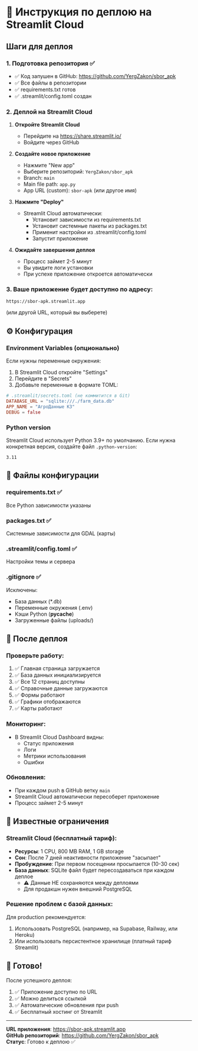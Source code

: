 # 🚀 Инструкция по деплою на Streamlit Cloud

## Шаги для деплоя

### 1. Подготовка репозитория ✅
- ✅ Код запушен в GitHub: https://github.com/YergZakon/sbor_apk
- ✅ Все файлы в репозитории
- ✅ requirements.txt готов
- ✅ .streamlit/config.toml создан

### 2. Деплой на Streamlit Cloud

1. **Откройте Streamlit Cloud**
   - Перейдите на https://share.streamlit.io/
   - Войдите через GitHub

2. **Создайте новое приложение**
   - Нажмите "New app"
   - Выберите репозиторий: `YergZakon/sbor_apk`
   - Branch: `main`
   - Main file path: `app.py`
   - App URL (custom): `sbor-apk` (или другое имя)

3. **Нажмите "Deploy"**
   - Streamlit Cloud автоматически:
     - Установит зависимости из requirements.txt
     - Установит системные пакеты из packages.txt
     - Применит настройки из .streamlit/config.toml
     - Запустит приложение

4. **Ожидайте завершения деплоя**
   - Процесс займет 2-5 минут
   - Вы увидите логи установки
   - При успехе приложение откроется автоматически

### 3. Ваше приложение будет доступно по адресу:
```
https://sbor-apk.streamlit.app
```
(или другой URL, который вы выберете)

## ⚙️ Конфигурация

### Environment Variables (опционально)
Если нужны переменные окружения:
1. В Streamlit Cloud откройте "Settings"
2. Перейдите в "Secrets"
3. Добавьте переменные в формате TOML:

```toml
# .streamlit/secrets.toml (не коммитится в Git)
DATABASE_URL = "sqlite:///./farm_data.db"
APP_NAME = "АгроДанные КЗ"
DEBUG = false
```

### Python version
Streamlit Cloud использует Python 3.9+ по умолчанию.
Если нужна конкретная версия, создайте файл `.python-version`:
```
3.11
```

## 🔧 Файлы конфигурации

### requirements.txt ✅
Все Python зависимости указаны

### packages.txt ✅
Системные зависимости для GDAL (карты)

### .streamlit/config.toml ✅
Настройки темы и сервера

### .gitignore ✅
Исключены:
- База данных (*.db)
- Переменные окружения (.env)
- Кэши Python (__pycache__)
- Загруженные файлы (uploads/)

## 🎯 После деплоя

### Проверьте работу:
1. ✅ Главная страница загружается
2. ✅ База данных инициализируется
3. ✅ Все 12 страниц доступны
4. ✅ Справочные данные загружаются
5. ✅ Формы работают
6. ✅ Графики отображаются
7. ✅ Карты работают

### Мониторинг:
- В Streamlit Cloud Dashboard видны:
  - Статус приложения
  - Логи
  - Метрики использования
  - Ошибки

### Обновления:
- При каждом push в GitHub ветку `main`
- Streamlit Cloud автоматически пересоберет приложение
- Процесс займет 2-5 минут

## 📝 Известные ограничения

### Streamlit Cloud (бесплатный тариф):
- **Ресурсы**: 1 CPU, 800 MB RAM, 1 GB storage
- **Сон**: После 7 дней неактивности приложение "засыпает"
- **Пробуждение**: При первом посещении просыпается (10-30 сек)
- **База данных**: SQLite файл будет пересоздаваться при каждом деплое
  - ⚠️ Данные НЕ сохраняются между деплоями
  - Для продакшн нужен внешний PostgreSQL

### Решение проблем с базой данных:
Для production рекомендуется:
1. Использовать PostgreSQL (например, на Supabase, Railway, или Heroku)
2. Или использовать персистентное хранилище (платный тариф Streamlit)

## 🎉 Готово!

После успешного деплоя:
1. ✅ Приложение доступно по URL
2. ✅ Можно делиться ссылкой
3. ✅ Автоматические обновления при push
4. ✅ Бесплатный хостинг от Streamlit

---

**URL приложения**: https://sbor-apk.streamlit.app  
**GitHub репозиторий**: https://github.com/YergZakon/sbor_apk  
**Статус**: Готово к деплою ✅

